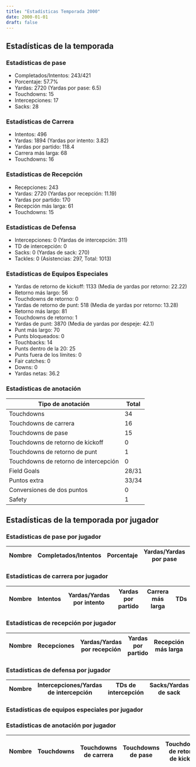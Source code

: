 ```yaml
---
title: "Estadísticas Temporada 2000"
date: 2000-01-01
draft: false
---
```


## Estadísticas de la temporada
### Estadísticas de pase
* Completados/Intentos: 243/421
* Porcentaje: 57.7%
* Yardas: 2720 (Yardas por pase: 6.5)
* Touchdowns: 15
* Intercepciones: 17
* Sacks: 28

### Estadísticas de Carrera
* Intentos: 496
* Yardas: 1894 (Yardas por intento: 3.82)
* Yardas por partido: 118.4
* Carrera más larga: 68
* Touchdowns: 16

### Estadísticas de Recepción
* Recepciones: 243
* Yardas: 2720 (Yardas por recepción: 11.19)
* Yardas por partido: 170
* Recepción más larga: 61
* Touchdowns: 15

### Estadísticas de Defensa
* Intercepciones: 0 (Yardas de intercepción: 311)
* TD de intercepción: 0
* Sacks: 0 (Yardas de sack: 270)
* Tackles: 0 (Asistencias: 297, Total: 1013)

### Estadísticas de Equipos Especiales
* Yardas de retorno de kickoff: 1133 (Media de yardas por retorno: 22.22)
* Retorno más largo: 56
* Touchdowns de retorno: 0
* Yardas de retorno de punt: 518 (Media de yardas por retorno: 13.28)
* Retorno más largo: 81
* Touchdowns de retorno: 1
* Yardas de punt: 3870 (Media de yardas por despeje: 42.1)
* Punt más largo: 70
* Punts bloqueados: 0
* Touchbacks: 14
* Punts dentro de la 20: 25
* Punts fuera de los límites: 0
* Fair catches: 0
* Downs: 0
* Yardas netas: 36.2

### Estadísticas de anotación
| Tipo de anotación | Total |
|-------------------|-------|
| Touchdowns | 34 |
| Touchdowns de carrera | 16 |
| Touchdowns de pase | 15 |
| Touchdowns de retorno de kickoff | 0 |
| Touchdowns de retorno de punt | 1 |
| Touchdowns de retorno de intercepción | 0 |
| Field Goals | 28/31 |
| Puntos extra | 33/34 |
| Conversiones de dos puntos | 0 |
| Safety | 1 |

## Estadísticas de la temporada por jugador
### Estadísticas de pase por jugador
| Nombre | Completados/Intentos | Porcentaje | Yardas/Yardas por pase | TDs | Intercepciones | Sacks |
|--------|----------------------|------------|------------------------|-----|----------------|-------|


### Estadísticas de carrera por jugador
| Nombre | Intentos | Yardas/Yardas por intento | Yardas por partido | Carrera más larga | TDs |
|--------|----------|--------------------------|--------------------|-------------------|-----|


### Estadísticas de recepción por jugador
| Nombre | Recepciones | Yardas/Yardas por recepción | Yardas por partido | Recepción más larga | TDs |
|--------|-------------|----------------------------|--------------------|---------------------|-----|


### Estadísticas de defensa por jugador
| Nombre | Intercepciones/Yardas de intercepción | TDs de intercepción | Sacks/Yardas de sack | Tackles/Asistencias/Total |
|--------|--------------------------------------|---------------------|-----------------------|--------------------------|


### Estadísticas de equipos especiales por jugador
<!-- Puedes agregar aquí tablas para KickoffReturn, PuntReturn, Punting, Kicking si lo necesitas -->

### Estadísticas de anotación por jugador
| Nombre | Touchdowns | Touchdowns de carrera | Touchdowns de pase | Touchdowns de retorno de kickoff | Touchdowns de retorno de punt | Touchdowns de retorno de intercepción | Field Goals | Puntos extra | Conversiones de dos puntos | Safety |
|--------|------------|----------------|---------------------|----------------------------------|-------------------------------|----------------------------------|------------|--------------|--------------------------|--------|
